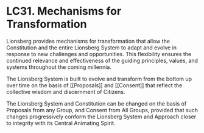 # LC31.  Mechanisms for Transformation

Lionsberg provides mechanisms for transformation that allow the Constitution and the entire Lionsberg System to adapt and evolve in response to new challenges and opportunities. This flexibility ensures the continued relevance and effectiveness of the guiding principles, values, and systems throughout the coming millennia. 

The Lionsberg System is built to evolve and transform from the bottom up over time on the basis of [[Proposals]] and [[Consent]] that reflect the collective wisdom and discernment of Citizens. 

The Lionsberg System and Constitution can be changed on the basis of Proposals from any Group, and Consent from All Groups, provided that such changes progressively conform the Lionsberg System and Approach closer to integrity with its Central Animating Spirit. 
